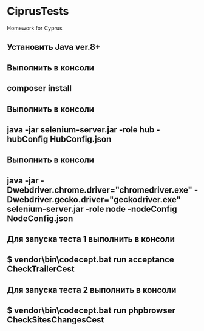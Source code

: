 # CiprusTests
Homework for Cyprus 

## Установить Java ver.8+

## Выполнить в консоли 
## composer install

## Выполнить в консоли 
## java -jar selenium-server.jar -role hub -hubConfig HubConfig.json

## Выполнить в консоли 
## java -jar -Dwebdriver.chrome.driver="chromedriver.exe" -Dwebdriver.gecko.driver="geckodriver.exe" selenium-server.jar -role node -nodeConfig NodeConfig.json

## Для запуска теста 1 выполнить в консоли
## $ vendor\bin\codecept.bat run acceptance CheckTrailerCest

## Для запуска теста 2 выполнить в консоли
## $ vendor\bin\codecept.bat run phpbrowser CheckSitesChangesCest